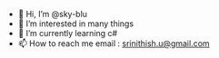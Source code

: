 - 👋 Hi, I’m @sky-blu
- 👀 I’m interested in many things
- 🌱 I’m currently learning c#
- 📫 How to reach me email : srinithish.u@gmail.com

<!---
sky-blu/sky-blu is a ✨ special ✨ repository because its `README.md` (this file) appears on your GitHub profile.
You can click the Preview link to take a look at your changes.
--->
